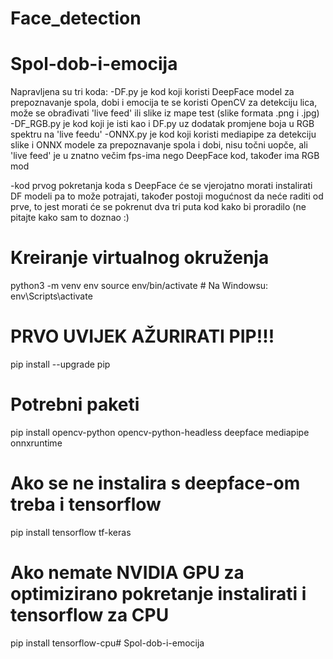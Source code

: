 # Face_detection
# Spol-dob-i-emocija
Napravljena su tri koda: 
-DF.py je kod koji koristi DeepFace model za prepoznavanje spola, dobi i emocija te se koristi OpenCV za detekciju lica, može se obrađivati 'live feed' ili slike iz mape test (slike       formata .png i .jpg)
-DF_RGB.py je kod koji je isti kao i DF.py uz dodatak promjene boja u RGB spektru na 'live feedu'
-ONNX.py je kod koji koristi mediapipe za detekciju slike i ONNX modele za prepoznavanje spola i dobi, nisu točni uopče, ali 'live feed' je u znatno večim fps-ima nego DeepFace kod, također ima RGB mod

-kod prvog pokretanja koda s DeepFace će se vjerojatno morati instalirati DF modeli pa to može potrajati, također postoji mogućnost da neće raditi od prve, to jest morati će se pokrenut dva tri puta kod kako bi proradilo (ne pitajte kako sam to doznao :)

# Kreiranje virtualnog okruženja
python3 -m venv env
source env/bin/activate  # Na Windowsu: env\Scripts\activate

# PRVO UVIJEK AŽURIRATI PIP!!!
pip install --upgrade pip

# Potrebni paketi
pip install opencv-python opencv-python-headless deepface mediapipe onnxruntime

# Ako se ne instalira s deepface-om treba i tensorflow
pip install tensorflow tf-keras

# Ako nemate NVIDIA GPU za optimizirano pokretanje instalirati i tensorflow za CPU
pip install tensorflow-cpu# Spol-dob-i-emocija
